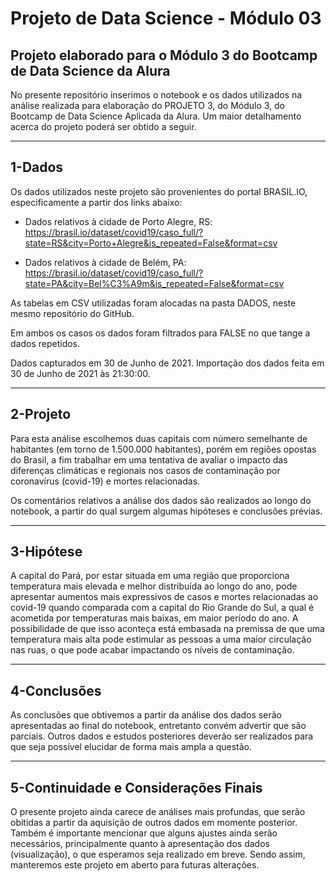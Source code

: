 # Projeto de Data Science - Módulo 03

Projeto elaborado para o Módulo 3 do Bootcamp de Data Science da Alura
---

No presente repositório inserimos o notebook e os dados utilizados na análise realizada para elaboração do PROJETO 3, do Módulo 3, do Bootcamp de Data Science Aplicada da Alura. Um maior detalhamento acerca do projeto poderá ser obtido a seguir.

---
## 1-Dados

Os dados utilizados neste projeto são provenientes do portal BRASIL.IO, especificamente a partir dos links abaixo:

* Dados relativos à cidade de Porto Alegre, RS: https://brasil.io/dataset/covid19/caso_full/?state=RS&city=Porto+Alegre&is_repeated=False&format=csv

* Dados relativos à cidade de Belém, PA: https://brasil.io/dataset/covid19/caso_full/?state=PA&city=Bel%C3%A9m&is_repeated=False&format=csv

As tabelas em CSV utilizadas foram alocadas na pasta DADOS, neste mesmo repositório do GitHub. 

Em ambos os casos os dados foram filtrados para FALSE no que tange a dados repetidos.

Dados capturados em 30 de Junho de 2021. Importação dos dados feita em 30 de Junho de 2021 às 21:30:00.

---
## 2-Projeto
Para esta análise escolhemos duas capitais com número semelhante de habitantes (em torno de 1.500.000 habitantes), porém em regiões opostas do Brasil, a fim trabalhar em uma tentativa de avaliar o impacto das diferenças climáticas e regionais nos casos de contaminação por coronavírus (covid-19) e mortes relacionadas.

Os comentários relativos a análise dos dados são realizados ao longo do notebook, a partir do qual surgem algumas hipóteses e conclusões prévias.

---
## 3-Hipótese

A capital do Pará, por estar situada em uma região que proporciona temperatura mais elevada e melhor distribuída ao longo do ano, pode apresentar aumentos mais expressivos de casos e mortes relacionadas ao covid-19 quando comparada com a capital do Rio Grande do Sul, a qual é acometida por temperaturas mais baixas, em maior período do ano. A possibilidade de que isso aconteça está embasada na premissa de que uma temperatura mais alta pode estimular as pessoas a uma maior circulação nas ruas, o que pode acabar impactando os níveis de contaminação.

---
## 4-Conclusões

As conclusões que obtivemos a partir da análise dos dados serão apresentadas ao final do notebook, entretanto convém advertir que são parciais. Outros dados e estudos posteriores deverão ser realizados para que seja possível elucidar de forma mais ampla a questão.

---
## 5-Continuidade e Considerações Finais

O presente projeto ainda carece de análises mais profundas, que serão obitidas a partir da aquisição de outros dados em momente posterior. Também é importante mencionar que alguns ajustes ainda serão necessários, principalmente quanto à apresentação dos dados (visualização), o que esperamos seja realizado em breve. Sendo assim, manteremos este projeto em aberto para futuras alterações.

